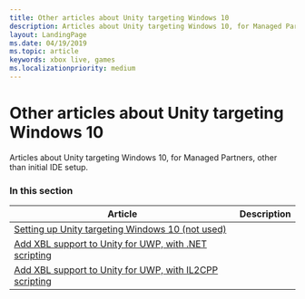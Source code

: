 ```yaml
---
title: Other articles about Unity targeting Windows 10
description: Articles about Unity targeting Windows 10, for Managed Partners, other than initial IDE setup.
layout: LandingPage
ms.date: 04/19/2019
ms.topic: article
keywords: xbox live, games
ms.localizationpriority: medium
---
```


# Other articles about Unity targeting Windows 10

Articles about Unity targeting Windows 10, for Managed Partners, other than initial IDE setup.


### In this section

| Article | Description |
|---------|-------------|
| [Setting up Unity targeting Windows 10 (not used)](../../../../../get-started-with-partner/add-xbl-support-to-unity.md) |  |
| [Add XBL support to Unity for UWP, with .NET scripting](../../../../../get-started-with-partner/partner-add-xbox-live-to-unity-uwp.md) |  |
| [Add XBL support to Unity for UWP, with IL2CPP scripting](../../../../../get-started-with-partner/partner-unity-uwp-il2cpp.md) |  |
